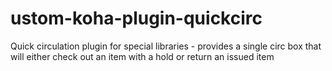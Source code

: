 # ustom-koha-plugin-quickcirc
Quick circulation plugin for special libraries - provides a single circ box that will either check out an item with a hold or return an issued item
